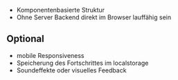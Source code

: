 - Komponentenbasierte Struktur
- Ohne Server Backend direkt im Browser lauffähig sein

## Optional

- mobile Responsiveness
- Speicherung des Fortschrittes im localstorage
- Soundeffekte oder visuelles Feedback